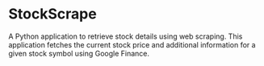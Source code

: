 # StockScrape
A Python application to retrieve stock details using web scraping. This application fetches the current stock price and additional information for a given stock symbol using Google Finance.
